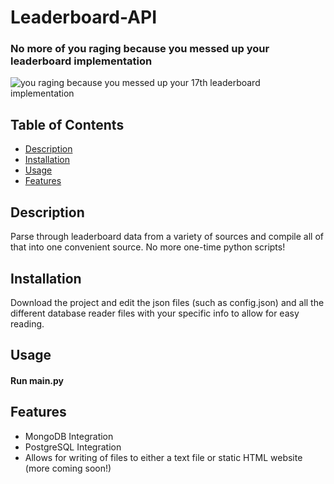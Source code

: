 # Leaderboard-API

### No more of you raging because you messed up your leaderboard implementation

![you raging because you messed up your 17th leaderboard implementation](clout_chasing/spike-monkey-typing.gif)


## Table of Contents

- [Description](#description)
- [Installation](#installation)
- [Usage](#usage)
- [Features](#features)

## Description

Parse through leaderboard data from a variety of sources and compile all of that into one 
convenient source. No more one-time python scripts!

## Installation

Download the project and edit the json files (such as config.json) and all
the different database reader files with your specific info to allow for easy reading.

## Usage

#### Run main.py

## Features

- MongoDB Integration
- PostgreSQL Integration
- Allows for writing of files to either a text file or static HTML website (more coming soon!)